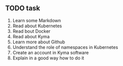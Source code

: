 
## TODO task
1. Learn some Markdown
1. Read about Kubernetes
1. Read bout Docker
1. Read about Kyma
1. Learn more about Github
1. Understand the role of namespaces in Kubernetes
1. Create an account in Kyma software
1. Explain in a good way how to do it